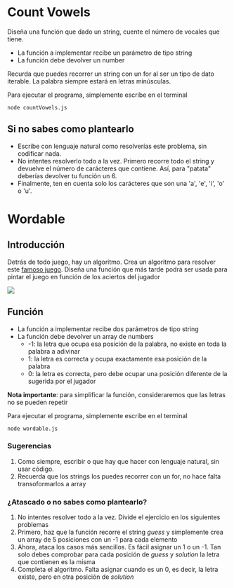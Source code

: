 # Count Vowels

Diseña una función que dado un string, cuente el número de vocales que tiene.

- La función a implementar recibe un parámetro de tipo string
- La función debe devolver un number

Recurda que puedes recorrer un string con un for al ser un tipo de dato iterable.
La palabra siempre estará en letras minúsculas.

Para ejecutar el programa, simplemente escribe en el terminal

`node countVowels.js`

## Si no sabes como plantearlo

- Escribe con lenguaje natural como resolverías este problema, sin codificar nada.
- No intentes resolverlo todo a la vez. Primero recorre todo el string y devuelve el número de carácteres que contiene. Así, para "patata" deberías devolver tu función un 6.
- Finalmente, ten en cuenta solo los carácteres que son una 'a', 'e', 'i', 'o' o 'u'.

# Wordable

## Introducción

Detrás de todo juego, hay un algoritmo.
Crea un algoritmo para resolver este [famoso juego](https://wordlegame.org/es).
Diseña una función que más tarde podrá ser usada para pintar el juego en función de los aciertos del jugador

![](https://oscarm.tinytake.com/msc/Nzk3NTY5Ml8yMTA5ODcxNA)

## Función

- La función a implementar recibe dos parámetros de tipo string
- La función debe devolver un array de numbers
  - -1: la letra que ocupa esa posición de la palabra, no existe en toda la palabra a adivinar
  - 1: la letra es correcta y ocupa exactamente esa posición de la palabra
  - 0: la letra es correcta, pero debe ocupar una posición diferente de la sugerida por el jugador

**Nota importante**: para simplificar la función, consideraremos que las letras no se pueden repetir

Para ejecutar el programa, simplemente escribe en el terminal

`node wordable.js`

### Sugerencias

1. Como siempre, escribir o que hay que hacer con lenguaje natural, sin usar código.
2. Recuerda que los strings los puedes recorrer con un for, no hace falta transoformarlos a array

### ¿Atascado o no sabes como plantearlo?

1. No intentes resolver todo a la vez. Divide el ejercicio en los siguientes problemas
1. Primero, haz que la función recorre el string _guess_ y simplemente crea un array de 5 posiciones con un -1 para cada elemento
1. Ahora, ataca los casos más sencillos. Es fácil asignar un 1 o un -1. Tan solo debes comprobar para cada posición de _guess_ y _solution_ la letra que contienen es la misma
1. Completa el algoritmo. Falta asignar cuando es un 0, es decir, la letra existe, pero en otra posición de _solution_
